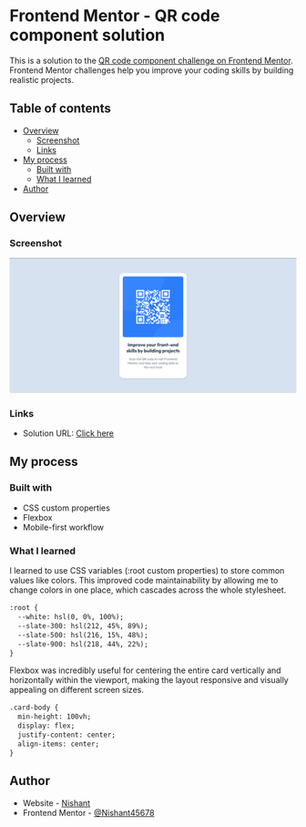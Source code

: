 # Frontend Mentor - QR code component solution

This is a solution to the [QR code component challenge on Frontend Mentor](https://www.frontendmentor.io/challenges/qr-code-component-iux_sIO_H). Frontend Mentor challenges help you improve your coding skills by building realistic projects. 

## Table of contents

- [Overview](#overview)
  - [Screenshot](#screenshot)
  - [Links](#links)
- [My process](#my-process)
  - [Built with](#built-with)
  - [What I learned](#what-i-learned)
- [Author](#author)



## Overview

### Screenshot

![](./screenshot.png)


### Links

- Solution URL: [Click here]( https://nishant45678.github.io/frontendmentor/qr-code-component-main/)


## My process

### Built with

- CSS custom properties
- Flexbox
- Mobile-first workflow



### What I learned


I learned to use CSS variables (:root custom properties) to store common values like colors. This improved code maintainability by allowing me to change colors in one place, which cascades across the whole stylesheet.


```
:root {
  --white: hsl(0, 0%, 100%);
  --slate-300: hsl(212, 45%, 89%);
  --slate-500: hsl(216, 15%, 48%);
  --slate-900: hsl(218, 44%, 22%);
}
```
Flexbox was incredibly useful for centering the entire card vertically and horizontally within the viewport, making the layout responsive and visually appealing on different screen sizes.

```
.card-body {
  min-height: 100vh;
  display: flex;
  justify-content: center;
  align-items: center;
}
```


## Author

- Website - [Nishant]()
- Frontend Mentor - [@Nishant45678](https://www.frontendmentor.io/profile/Nishant45678)


